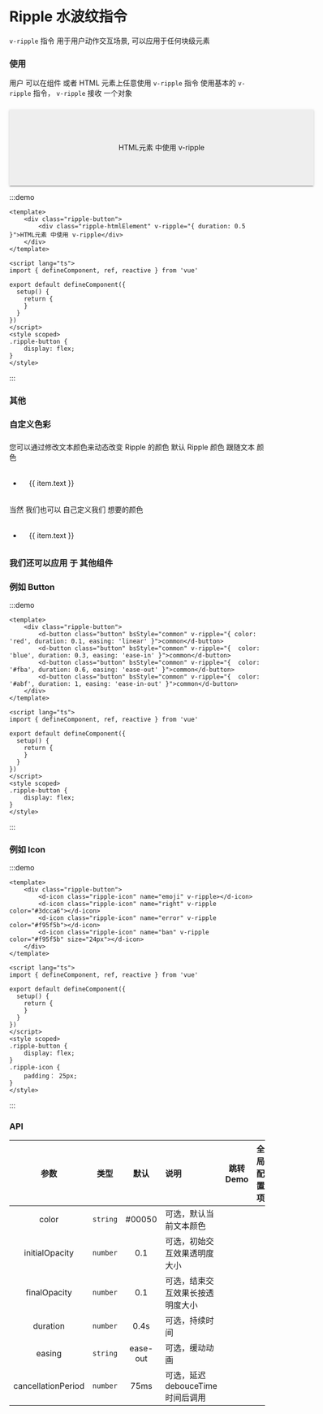 # Ripple 水波纹指令

<span color="#409EFF">`v-ripple`</span> 指令 用于用户动作交互场景, 可以应用于任何块级元素

### 使用

用户 可以在组件 或者 HTML 元素上任意使用 <span color="#409EFF">`v-ripple`</span> 指令 使用基本的 <span color="#409EFF">`v-ripple`</span> 指令， `v-ripple` 接收 一个对象

###

<div class="ripple-htmlElement" v-ripple="{ duration: 0.5 }">HTML元素 中使用 v-ripple</div>


:::demo 
```vue
<template>
    <div class="ripple-button">
        <div class="ripple-htmlElement" v-ripple="{ duration: 0.5 }">HTML元素 中使用 v-ripple</div>
    </div>
</template>

<script lang="ts">
import { defineComponent, ref, reactive } from 'vue'

export default defineComponent({
  setup() {
    return {
    }
  }
})
</script>
<style scoped>
.ripple-button {
    display: flex;
}
</style>
```
:::

### 其他

### 自定义色彩

###

您可以通过修改文本颜色来动态改变 <span color="#409EFF">Ripple</span> 的颜色 默认 Ripple 颜色 跟随文本 颜色

###

<ul><li v-for="item in [{color: '#409EFF', text: '这是一条 Primary 涟漪'}, {color: '#67C23A', text: '这是一条 Success 涟漪'}, {color: '#E6A23C', text: '这是一条 Warning 涟漪'}, {color: '#F56C6C', text: '这是一条 Danger 涟漪'}, {color: '#909399', text: '这是一条 Info 涟漪'}]" :style="{ color: item.color }" ><div class="ripple-changeTextColor"  v-ripple="{ duration: 0.39 }">{{ item.text }}</div></li></ul>

###

当然 我们也可以 自己定义我们 想要的颜色

###

<ul><li v-for="(item, index) in [{color: '#409EFF', text: '这是一条 Primary 涟漪'}, {color: '#67C23A', text: '这是一条 Success 涟漪'}, {color: '#E6A23C', text: '这是一条 Warning 涟漪'}, {color: '#F56C6C', text: '这是一条 Danger 涟漪'}, {color: '#909399', text: '这是一条 Info 涟漪'}]" :style="{ color: item.color }" ><div class="ripple-changeTextColor"  v-ripple="{ duration: 0.39, color: `${item.color.slice(0, 4)}` }">{{ item.text }}</div></li></ul>

###

### 我们还可以应用 于 其他组件 
### 例如 Button

:::demo 
```vue
<template>
    <div class="ripple-button">
        <d-button class="button" bsStyle="common" v-ripple="{ color: 'red', duration: 0.1, easing: 'linear' }">common</d-button>
        <d-button class="button" bsStyle="common" v-ripple="{  color: 'blue', duration: 0.3, easing: 'ease-in' }">common</d-button>
        <d-button class="button" bsStyle="common" v-ripple="{  color: '#fba', duration: 0.6, easing: 'ease-out' }">common</d-button>
        <d-button class="button" bsStyle="common" v-ripple="{  color: '#abf', duration: 1, easing: 'ease-in-out' }">common</d-button>
    </div>
</template>

<script lang="ts">
import { defineComponent, ref, reactive } from 'vue'

export default defineComponent({
  setup() {
    return {
    }
  }
})
</script>
<style scoped>
.ripple-button {
    display: flex;
}
</style>
```
:::
### 例如 Icon

:::demo 
```vue
<template>
    <div class="ripple-button">
        <d-icon class="ripple-icon" name="emoji" v-ripple></d-icon>
        <d-icon class="ripple-icon" name="right" v-ripple color="#3dcca6"></d-icon>
        <d-icon class="ripple-icon" name="error" v-ripple color="#f95f5b"></d-icon>
        <d-icon class="ripple-icon" name="ban" v-ripple color="#f95f5b" size="24px"></d-icon>
    </div>
</template>

<script lang="ts">
import { defineComponent, ref, reactive } from 'vue'

export default defineComponent({
  setup() {
    return {
    }
  }
})
</script>
<style scoped>
.ripple-button {
    display: flex;
}
.ripple-icon {
    padding： 25px;
}
</style>
```
:::
<style scoped>
.ripple-htmlElement {
    width: 600px;
    height: 150px; 
    background-color: #eee; 
    text-align: center; 
    line-height: 150px;
    border: 1px solid #eee50;
    box-shadow: 0 3px 1px -2px rgba(0,0,0,.2),0 2px 2px 0 rgba(0,0,0,.14),0 1px 5px 0 rgba(0,0,0,.12)!important;
    user-select: none;
}
.ripple-changeTextColor {
    display: block;
    padding: 10px 15px;
    user-select: none;
}
</style>

### API

|    参数     |   类型   |   默认    | 说明                     | 跳转 Demo                         | 全局配置项 |
| :---------: | :------: | :-------: | :----------------------- | --------------------------------- | --------- |
|    color     | `string` |    #00050     | 可选，默认当前文本颜色  |             |
|    initialOpacity     | `number` |  0.1   | 可选，初始交互效果透明度大小     |             |
|    finalOpacity     | `number` |  0.1   | 可选，结束交互效果长按透明度大小    |    |
|    duration     | `number` |  0.4s   | 可选，持续时间    |    ||
|    easing    | `string` | ease-out | 可选，缓动动画    |              |
|    cancellationPeriod    | `number` | 75ms | 可选，延迟debouceTime时间后调用 |


